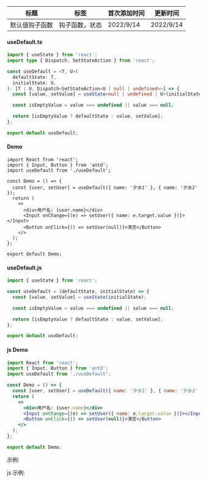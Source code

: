 | 标题           | 标签           | 首次添加时间 | 更新时间  |
| -------------- | -------------- | ------------ | --------- |
| 默认值钩子函数 | 钩子函数，状态 | 2022/9/14    | 2022/9/14 |

#### useDefault.ts

```ts
import { useState } from 'react';
import type { Dispatch, SetStateAction } from 'react';

const useDefault = <T, U>(
  defaultState: T,
  initialState: U,
): [T | U, Dispatch<SetStateAction<U | null | undefined>>] => {
  const [value, setValue] = useState<null | undefined | U>(initialState);

  const isEmptyValue = value === undefined || value === null;

  return [isEmptyValue ? defaultState : value, setValue];
};

export default useDefault;
```

#### Demo

```tsx | pure
import React from 'react';
import { Input, Button } from 'antd';
import useDefault from './useDefault';

const Demo = () => {
  const [user, setUser] = useDefault({ name: '夕水1' }, { name: '夕水2' });
  return (
    <>
      <div>用户名: {user.name}</div>
      <Input onChange={(e) => setUser({ name: e.target.value })}></Input>
      <Button onClick={() => setUser(null)}>清空</Button>
    </>
  );
};

export default Demo;
```

#### useDefault.js

```js
import { useState } from 'react';

const useDefault = (defaultState, initialState) => {
  const [value, setValue] = useState(initialState);

  const isEmptyValue = value === undefined || value === null;

  return [isEmptyValue ? defaultState : value, setValue];
};

export default useDefault;
```

#### js Demo

```jsx | pure
import React from 'react';
import { Input, Button } from 'antd';
import useDefault from './useDefault';

const Demo = () => {
  const [user, setUser] = useDefault({ name: '夕水1' }, { name: '夕水2' });
  return (
    <>
      <div>用户名: {user.name}</div>
      <Input onChange={(e) => setUser({ name: e.target.value })}></Input>
      <Button onClick={() => setUser(null)}>清空</Button>
    </>
  );
};

export default Demo;
```

示例:

<code src="./Demo.zh-CN.tsx"></code>

js 示例:

<code src="./js/Demo.zh-CN.jsx"></code>
